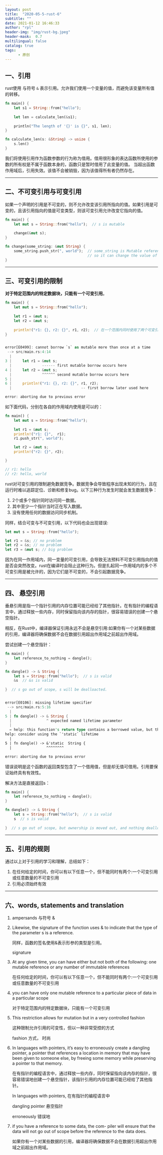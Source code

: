 ```yaml
---
layout: post
title:  "2020-05-5-rust-6"
subtitle: ""
date: 2021-01-12 16:46:33
author: "rpl"
header-img: "img/rust-bg.jpeg"
header-mask:  0.7
multilingual: false
catalog: true
tags:
      - 原创
---
```


## 一、引用
rust使用 与符号 <code>&</code> 表示引用。允许我们使用一个变量的值，而避免该变量所有值的转移。
```rust
fn main() {
    let s1 = String::from("hello");
    
    let len = calculate_len(&s1);
    
    println("The length of '{}' is {}", s1, len);
}

fn calculate_len(s: &String) -> usize {
    s.len()
}
```

我们将使用引用作为函数参数的行为称为借用。借用很形象的表达函数所使用的参数的所有权是不属于函数本身的，函数只是暂时借用了此变量的值。 当超出函数作用域后，引用失效。该值不会被销毁，因为该值得所有者仍然存在。


***


## 二、不可变引用与可变引用

如果一个声明的引用是不可变的，则不允许改变该引用所指向的值。如果引用是可变的，且该引用指向的值是可变类型，则该可变引用允许改变它指向的值。
```rust
fn main() {
    let mut s = String::from("hello");  // s is mutable
    
    change(&mut s);
} 

fn change(some_string: &mut String) {
    some_string.push_str(", world");  // some_string is Mutable reference
    								  // so it can change the value of s
}
```

****

## 三、可变引用的限制

**对于特定范围内的特定数据块，只能有一个可变引用**。
```rust
fn main() {
    let mut s = String::from("hello");
    
    let r1 = &mut s;  
    let r2 = &mut s;  
    
    println!("r1: {}, r2: {}", r1, r2);  // 在一个范围内同时使用了两个可变引用
}


error[E0499]: cannot borrow `s` as mutable more than once at a time
 --> src/main.rs:4:14
  |
3 |     let r1 = &mut s;
  |              ------ first mutable borrow occurs here
4 |     let r2 = &mut s;
  |              ^^^^^^ second mutable borrow occurs here
5 | 
6 |     println!("r1: {}, r2: {}", r1, r2);
  |                                -- first borrow later used here

error: aborting due to previous error
```

如下面代码，分别在各自的作用域内使用是可以的：
```rust
fn main() {
    let mut s = String::from("hello");
    
    let r1 = &mut s;
    println!("r1: {}",  r1);
    r1.push_str(", world");

    let r2 = &mut s;
    println!("r2: {}", r2);

}

// r1: hello
// r2: hello, world
```

rust对可变引用的限制避免数据竞争。数据竞争会导致程序出现未知的行为，且在运行时难以追踪定位、诊断和修复bug。以下三种行为发生时就会发生数据竞争：

1. 2个或多个指针同时访问同一数据。
2. 其中至少一个指针当时正在写入数据。
3. 没有使用任何的数据访问同步机制。



同样，结合可变与不可变引用，以下代码也会出现错误:
```rust
let mut s = String::from("hello");

let r1 = &s; // no problem
let r2 = &s; // no problem
let r3 = &mut s; // big problem
```

因为在同一作用域内，同一变量的可变引用，会导致无法预料不可变引用指向的值是否会突然改变。rust在编译时会阻止这种行为。但是扎起同一作用域内的多个不可变引用是被允许的，因为它们是不可变的，不会引起数据竞争。

***

## 四、 悬空引用

垂悬引用是指一个指针引用的内存位置可能已经给了其他指针。在有指针的编程语言中，通过释放一些内存，同时保留指向该内存的指针，很容易错误的创建一个悬空指针。

相反，在Rust中，编译器保证引用永远不会是悬空引用:如果你有一个对某些数据的引用，编译器将确保数据不会在数据引用超出作用域之前超出作用域。



尝试创建一个悬空指针：
```rust
fn main() {
    let reference_to_nothing = dangle();
}

fn dangle() -> & String {
    let s = String::from("hello");  // s is valid
    &s  // &s is valid
    
}  // s go out of scope, s will be dealloacted.


error[E0106]: missing lifetime specifier
 --> src/main.rs:5:16
  |
5 | fn dangle() -> & String {
  |                ^ expected named lifetime parameter
  |
  = help: this function's return type contains a borrowed value, but there is no value for it to be borrowed from
help: consider using the `'static` lifetime
  |
5 | fn dangle() -> &'static  String {
  |                ^^^^^^^^

error: aborting due to previous error
```

错误说明是这个函数的返回类型包含了一个借用值，但是却无值可借用。引用要保证始终具有有效性。

解决方法是直接返回s：
```rust
fn main() {
    let reference_to_nothing = dangle();
}

fn dangle() -> & String {
    let s = String::from("hello");  // s is valid
    s  // s is valid
    
}  // s go out of scope, but ownership is moved out, and nothing deallocated

```

***

## 五、引用的规则

通过以上对于引用的学习和理解，总结如下： 

1. 在任何给定的时间，你可以有以下任意一个，但不能同时有两个:一个可变引用或任意数量的不可变引用
2. 引用必须始终有效


***


## 六、words,  statements and translation

1. ampersands   与符号 &



2. Likewise, the signature of the function uses & to indicate that the type of the parameter s is a reference.

   同样，函数的签名使用&表示形参的类型是引用。

   signature

   

3. At any given time, you can have either but not both of the following: one mutable reference or any number of immutable references

   在任何给定的时间，你可以有以下任意一个，但不能同时有两个:一个可变引用或任意数量的不可变引用

   

4. you can have only one mutable reference to a particular piece of data in a particular scope

   对于特定范围内的特定数据块，只能有一个可变引用

   

5. This restriction allows for mutation but in a very controlled fashion

   这种限制允许引用的可变性，但以一种非常受控的方式

   fashion 方式， 时尚



6. In languages with pointers, it’s easy to erroneously create a dangling pointer, a pointer that references a location in memory that may have been given to someone else, by freeing some memory while preserving a pointer to that memory.

   在有指针的编程语言中，通过释放一些内存，同时保留指向该内存的指针，很容易错误地创建一个悬空指针，该指针引用的内存位置可能已经给了其他指针。

   In languages with pointers,  在有指针的编程语言中

   dangling pointer  悬空指针

   erroneously  错误地

   

7. if you have a reference to some data, the com- piler will ensure that the data will not go out of scope before the reference to the data does.

   如果你有一个对某些数据的引用，编译器将确保数据不会在数据引用超出作用域之前超出作用域。